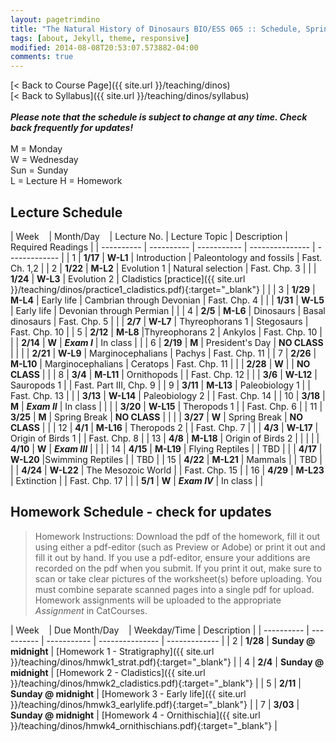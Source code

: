 ```yaml
---
layout: pagetrimdino
title: "The Natural History of Dinosaurs BIO/ESS 065 :: Schedule, Spring 2024"
tags: [about, Jekyll, theme, responsive]
modified: 2014-08-08T20:53:07.573882-04:00
comments: true
---
```


[< Back to Course Page]({{ site.url }}/teaching/dinos)  
[< Back to Syllabus]({{ site.url }}/teaching/dinos/syllabus)  
<br>
***Please note that the schedule is subject to change at any time. Check back frequently for updates!***  
<br>
M = Monday  
W = Wednesday  
Sun = Sunday  
L = Lecture 
H = Homework   

<style>
table{
    border-collapse: collapse;
    border-spacing: 0;
    /* border:1px solid #808080; */
}

th, td {
    /* border:1px solid #808080; */
    text-align: left; /* Add this line for left text alignment */
}

/* th{
    border:1px solid #808080;
}

td{
    border:1px solid #808080;
} */
tr:nth-child(even) {background: #B2DFEE}
tr:nth-child(odd) {background: #FFF}
</style>

## Lecture Schedule

| Week&nbsp;&nbsp;&nbsp; | Month/Day&nbsp;&nbsp;&nbsp; | Lecture No. | Lecture Topic | Description | Required Readings |
| ---------- | ---------- | ----------- | --------------- | ------------- | 
| 1 | **1/17**   | **W-L1** | Introduction | Paleontology and fossils | Fast. Ch. 1,2 |
| 2 | **1/22**  | **M-L2** | Evolution 1 | Natural selection | Fast. Chp. 3 |
|  |  **1/24**  | **W-L3** | Evolution 2 | Cladistics [practice]({{ site.url }}/teaching/dinos/practice1_cladistics.pdf){:target="_blank"} |  |
| 3 | **1/29**  | **M-L4** | Early life | Cambrian through Devonian | Fast. Chp. 4 |
|  |  **1/31**   | **W-L5** | Early life | Devonian through Permian |  |
| 4 | **2/5** | **M-L6** | Dinosaurs | Basal dinosaurs | Fast. Chp. 5 |
|  | **2/7** | **W-L7** | Thyreophorans 1 | Stegosaurs | Fast. Chp. 10 |
| 5 | **2/12** | **M-L8** |Thyreophorans 2 | Ankylos | Fast. Chp. 10 |
|  |  **2/14** | **W** | ***Exam I***   | In class |  |
| 6 |  **2/19** | **M** | President's Day   | **NO CLASS** |  |
|  | **2/21** | **W-L9** | Marginocephalians | Pachys | Fast. Chp. 11 |
| 7 | **2/26** | **M-L10** | Marginocephalians | Ceratops | Fast. Chp. 11 |
|  | **2/28** | **W** |  | **NO CLASS** |  |
| 8 | **3/4** | **M-L11** | Ornithopods |  | Fast. Chp. 12 |
|  | **3/6** | **W-L12** | Sauropods 1 |  | Fast. Part III, Chp. 9 |
| 9 | **3/11** | **M-L13** | Paleobiology 1 |  | Fast. Chp. 13 |
|  | **3/13** | **W-L14** | Paleobiology 2 |  | Fast. Chp. 14 |
| 10 | **3/18** | **M** | ***Exam II*** | In class |  |
|  | **3/20** | **W-L15** | Theropods 1 |  | Fast. Chp. 6 |
| 11 | **3/25** | **M** | Spring Break | **NO CLASS** |  |
|  | **3/27** | **W** | Spring Break | **NO CLASS** |  |
| 12 | **4/1** | **M-L16** | Theropods 2 |  | Fast. Chp. 7 |
|  | **4/3** | **W-L17** | Origin of Birds 1 |  | Fast. Chp. 8 |
| 13 | **4/8** | **M-L18** |  Origin of Birds 2 |  |  |
|  | **4/10** | **W** | ***Exam III*** |  |  |
| 14 | **4/15** | **M-L19** | Flying Reptiles |  | TBD |
|  | **4/17** | **W-L20** |Swimming Reptiles |  | TBD |
| 15 | **4/22** | **M-L21** |  Mammals |  | TBD |
|  | **4/24** | **W-L22** |  The Mesozoic World |  | Fast. Chp. 15 |
| 16 | **4/29** | **M-L23** | Extinction |  | Fast. Chp. 17 |
|  | **5/1** | **W** | ***Exam IV***  | In class |  |

<!-- | 17 | **5/8** | **Sat.** | ***FINAL EXAM*** |   |  | 
|  | **3/13** | **W-L15** | Paleobiology 2 |  | Fast. Chp. 14 |-->


## Homework Schedule - check for updates

>   Homework Instructions: Download the pdf of the homework, fill it out using either a pdf-editor (such as Preview or Adobe) or print it out and fill it out by hand. If you use a pdf-editor, ensure your additions are recorded on the pdf when you submit. If you print it out, make sure to scan or take clear pictures of the worksheet(s) before uploading. You must combine separate scanned pages into a single pdf for upload. Homework assignments will be uploaded to the appropriate *Assignment* in CatCourses.  

| Week&nbsp;&nbsp;&nbsp; | Due Month/Day&nbsp;&nbsp;&nbsp; | Weekday/Time | Description |
| ---------- | ---------- | ----------- | --------------- | ------------- |
| 2 | **1/28**  | **Sunday @ midnight** | [Homework 1 - Stratigraphy]({{ site.url }}/teaching/dinos/hmwk1_strat.pdf){:target="_blank"} |
| 4 | **2/4**  | **Sunday @ midnight** | [Homework 2 - Cladistics]({{ site.url }}/teaching/dinos/hmwk2_cladistics.pdf){:target="_blank"} |
| 5 | **2/11**  | **Sunday @ midnight** | [Homework 3 - Early life]({{ site.url }}/teaching/dinos/hmwk3_earlylife.pdf){:target="_blank"} |
| 7 | **3/03**  | **Sunday @ midnight** | [Homework 4 - Ornithischia]({{ site.url }}/teaching/dinos/hmwk4_ornithischians.pdf){:target="_blank"} |





<!-- | 7 |  **3/3** | TBD | Homework 4 - TBD |
| 9 |  **3/17** | TBD | Homework 5 - TBD |
| 14 |  **4/21** | TBD | Homework 6 - TBD |
| 15 |  **4/28** | TBD | Homework 7 - TBD | -->


<!-- ---

|  |  **4/30** | **F-H6** | Homework |  | [Motani 2009]https://ucmerced.box.com/s/lry9eenbs4fq251wzuvoezbbmtihbvg2{:target="_blank"}   |  Hmwk 6 due   |

|  |        | **D1** | Disc 1 | Paleontology and Sedimentology | [Sed. worksheet]{{ site.url }}/teaching/dinos/Section_1_Strat_Section.pdf{:target="_blank"} |     |
|  |        | **D2** | Disc 2 |  Cladistics    | [Cladistics worksheet]{{ site.url }}/teaching/dinos/Section_2_Cladistics.pdf{:target="_blank"} |     |
|  |         | **D6** | Disc 6 | [Dinosaur Wars]https://ucmerced.box.com/s/gtbzmxc4oou7wmki8xyj60exusqew30q{:target="_blank"}  | Not in person |    |
|  |         | **D3** | Disc 3 |  Anatomy  |  [Anatomy worksheet]{{ site.url }}/teaching/dinos/Section_3_Anatomy.pdf{:target="_blank"}  |     |
|  |         | **D4** | Disc 4 |  Cladistics 2  | [Cladistics 2 worksheet]{{ site.url }}/teaching/dinos/Section_4_Cladistics2.pdf{:target="_blank"}  |     |
|  |         | **D5** | Disc 5 |  Thermoregulation   | Reading [1]https://www.wired.com/2009/07/toucanbill/{:target="_blank"} & [2]https://www.smithsonianmag.com/science-nature/armored-dinosaurs-kept-cool-labyrinth-nose-canals-180971073/{:target="_blank"}; Supp [1]https://journals.plos.org/plosone/article?id=10.1371/journal.pone.0207381{:target="_blank"} & [2]https://science.sciencemag.org/content/325/5939/468?ijkey=b5e9d5b337a93ab599c7c44bec9573a4cca5224e&keytype2=tf_ipsecsha{:target="_blank"} |    |
|  |        | **D7** | Disc 7 |     |  |    |
|  |       | **D8** | Disc 8 |    |  |   |
|  |         | **D9** | Disc 9 | [Schroeder et al. paper]https://ucmerced.box.com/s/08jfqfcwdtnecfzc9djh0g42w87z5gi8{:target="_blank"}  |  |  |
|  |         | **No Disc** |  |  |   |    |
|  |        | **D10** | Disc 10 | [Origin of Birds]https://ucmerced.box.com/s/yqr6fc2tci22jbheq7qmkjpr0yaqrwk8{:target="_blank"}    |  Not in person |  |
|  |         | **D11** | Disc 11 | [Origin of Birds Discussion]https://ucmerced.box.com/s/yqr6fc2tci22jbheq7qmkjpr0yaqrwk8{:target="_blank"}  | [Worksheet]https://ucmerced.box.com/s/tj3sqx111hezniqemlt13zbd372niutf{:target="_blank"}  |  |
|  |        | **D12** | Disc 12 |   | |  |
|  |        | **D13** | Disc 13 |   | |  |


|  |  **4/30** | **F-H6** | Homework |  | [Motani 2009]https://ucmerced.box.com/s/lry9eenbs4fq251wzuvoezbbmtihbvg2{:target="_blank"}   |  Hmwk 6 due   | -->